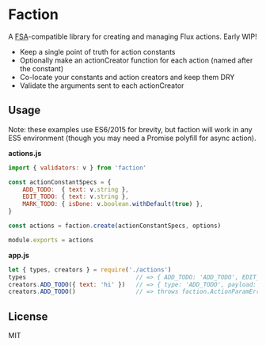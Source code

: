 # Faction

A [FSA](https://github.com/acdlite/flux-standard-action)-compatible library for
creating and managing Flux actions. Early WIP!

* Keep a single point of truth for action constants
* Optionally make an actionCreator function for each action (named after the constant)
* Co-locate your constants and action creators and keep them DRY
* Validate the arguments sent to each actionCreator


## Usage

Note: these examples use ES6/2015 for brevity, but faction will work in any ES5
environment (though you may need a Promise polyfill for async action).

**actions.js**
```js
import { validators: v } from 'faction'

const actionConstantSpecs = {
    ADD_TODO:  { text: v.string },
    EDIT_TODO: { text: v.string },
    MARK_TODO: { isDone: v.boolean.withDefault(true) },
}

const actions = faction.create(actionConstantSpecs, options)

module.exports = actions
```

**app.js**
```js
let { types, creators } = require('./actions')
types                               // => { ADD_TODO: 'ADD_TODO', EDIT_TODO: 'EDIT_TODO' ... }
creators.ADD_TODO({ text: 'hi' })   // => { type: 'ADD_TODO', payload: { text: 'hi' } }
creators.ADD_TODO()                 // => throws faction.ActionParamError
```

## License

MIT
